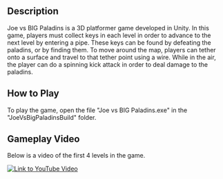 ## Description

Joe vs BIG Paladins is a 3D platformer game developed in Unity. In this game, players must collect keys in each level in order to advance to the next level by entering a pipe. These keys can be found by defeating the paladins, or by finding them. To move around the map, players can tether onto a surface and travel to that tether point using a wire. While in the air, the player can do a spinning kick attack in order to deal damage to the paladins.

## How to Play

To play the game, open the file "Joe vs BIG Paladins.exe" in the "JoeVsBigPaladinsBuild" folder.

## Gameplay Video

Below is a video of the first 4 levels in the game.

[![Link to YouTube Video](http://img.youtube.com/vi/qbBsAnbL_pE/0.jpg)](http://www.youtube.com/watch?v=qbBsAnbL_pE "Warp Jumper Gameplay Video")

